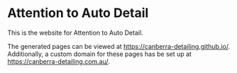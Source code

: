 # Attention to Auto Detail

This is the website for Attention to Auto Detail.

The generated pages can be viewed at https://canberra-detailing.github.io/. Additionally, a custom domain for these pages has be set up at https://canberra-detailing.com.au/.

